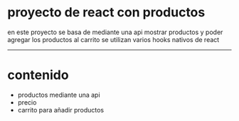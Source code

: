 # proyecto de react con productos

en este proyecto se basa de mediante una api mostrar productos y poder agregar los productos al carrito
se utilizan varios hooks nativos de react

***

# contenido
* productos mediante una api
* precio
* carrito para añadir productos

